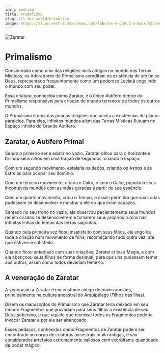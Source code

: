 ```yaml
---
id: primalism
title: Primalismo
slug: /11-the-world/primalism
image: https://s3.us-west-2.amazonaws.com/fabulas-e-goblins-book/%5Cvscode%5C499c52e3-c2c0-417d-b7fb-343264041a2b.jpg
---
```


![Zaratar](https://s3.us-west-2.amazonaws.com/fabulas-e-goblins-book/%5Cvscode%5C499c52e3-c2c0-417d-b7fb-343264041a2b.jpg)

# Primalismo

Considerada como uma das religiões mais antigas no mundo das Terras Místicas, os Adoradores do Primalismo acreditam na existência de um único Deus, representado frequentemente como um poderoso Leviatã engolindo o mundo com seu poder.

Essa criatura, conhecida como Zaratar, e o único Autífero dentro do Primalismo responsável pela criação do mundo terreno e de todos os outros mundos.

O Primalismo é uma das poucas religiões que aceita a existências de planos paralelos. Para eles, infinitos mundos além das Terras Místicas flutuam no Espaço infinito do Grande Autífero.

## Zaratar, o Autífero Primal

Sendo o primeiro ser a existir no vazio, Zaratar olhou para o horizonte e brilhou seus olhos em uma fração de segundos, criando o Espaço.

Com um segundo movimento, estalaria os dedos, criando os Astros e as Estrelas para ocupar seu domínio.

Com um terceiro movimento, criaria o Calor, e com o Calor, popularia seus incontáveis mundos com as vidas geradas à partir de sua essência.

Com um quarto movimento, criou o Tempo, e assim permitira que suas crias pudessem se desenvolver e mostrar a ele do que eram capazes.

Sentado no seu trono no vazio, ele observou pacientemente seus mundos recém criados se desenvolverem e tomarem seus próprios rumos nas infinitas linhas do tempo das terras sagradas.

Quando pela primeira vez ficou insatisfeito com seus filhos, ele engolira toda a criação num movimento de fúria, recomeçando tudo outra vez, até que estivesse satisfeito.

Quando ficou entediado com suas criações, Zaratar criou a Magia, e com ela abençoou seus filhos de forma desiqual, para que uns pudessem temer aos outros, assim como todos deveriam temê-lo.

## A veneração de Zaratar

A veneração a Zaratar é um costume antigo de povos anciãos, principalmente na cultura ancestral do Arquipélago (Filhos das Ilhas).

Dizem os manuscritos do Primalismo que Zaratar teria deixado em seu mundo Fragmentos que provariam para seus filhos a existência de seu Deus soberano, e que aquele que reunisse todos os Fragmentos poderia invocar Zaratar e por ele ser abençoado.

Esses pedaços, conhecidos como Fragmentos de Zaratar podem ser encontrado no corpo de criaturas ancestrais muito antigas, e são considerados artefatos extremamente valiosos com exorbitante quantidade de poder mágico.